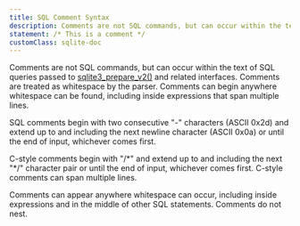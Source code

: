 ```yaml
---
title: SQL Comment Syntax
description: Comments are not SQL commands, but can occur within the text of SQL queries passed to sqlite3_prepare_v2() and related interfaces.
statement: /* This is a comment */
customClass: sqlite-doc
--- 
```


<!-- do-not-touch-svg-import: 'comment.svg' -->

Comments are not SQL commands, but can occur within the text of SQL
queries passed to <a href="https://www.sqlite.org/c3ref/prepare.html"
target="_blank">sqlite3_prepare_v2()</a> and related interfaces.
Comments are treated as whitespace by the parser. Comments can begin
anywhere whitespace can be found, including inside expressions that span
multiple lines.

SQL comments begin with two consecutive "-" characters (ASCII 0x2d) and
extend up to and including the next newline character (ASCII 0x0a) or
until the end of input, whichever comes first.

C-style comments begin with "/\*" and extend up to and including the
next "\*/" character pair or until the end of input, whichever comes
first. C-style comments can span multiple lines.

Comments can appear anywhere whitespace can occur, including inside
expressions and in the middle of other SQL statements. Comments do not
nest.
